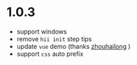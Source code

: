 # 1.0.3

* support windows
* remove `hii init` step tips
* update `vue` demo (thanks [zhouhailong](https://github.com/zhouhailong) )
* support `css` auto prefix

